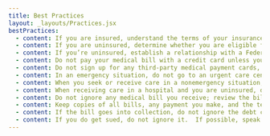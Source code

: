```yaml
---
title: Best Practices
layout: _layouts/Practices.jsx
bestPractices:
  - content: If you are insured, understand the terms of your insurance plan with respect to deductibles, co-pays, co-shares and whether you need prior approval.
  - content: If you are uninsured, determine whether you are eligible for Medicaid, NJ Family Care or Free or Discounted Care (known as Charity Care). Charity Care is only available at acute care hospitals.
  - content: If you’re uninsured, establish a relationship with a Federally Qualified Health Care facility in your area.
  - content: Do not pay your medical bill with a credit card unless you are certain that you can afford to pay your credit card bill.
  - content: Do not sign up for any third-party medical payment cards, unless you are certain that you will be able to pay the bill during the usual introductory, interest-free period.
  - content: In an emergency situation, do not go to an urgent care center, but rather go to the emergency room in the closest acute care hospital.
  - content: When you seek or receive care in a nonemergency situation, always ask whether the physicians you are seeing are in your insurance network if the provider has not informed you (which they are obligated to do).
  - content: When receiving care in a hospital and you are uninsured, do not leave the hospital without first requesting (and hopefully) receiving a Charity Care application.
  - content: Do not ignore any medical bill you receive; review the bill to determine the accuracy of the bill to ensure that it contains no duplicate charges and that you received the services for which you are being billed; if you cannot pay within the time stated on the bill, enter into negotiations with the health provider to enter into a Reasonable Payment Plan based on your income.
  - content: Keep copies of all bills, any payment you make, and the terms and conditions of any Payment Plan that you negotiate with your provider.
  - content: If the bill goes into collection, do not ignore the debt collector’s attempts to contact you. The debt collector is required to provide you with verification of the debt upon request. The collection agency is also required to offer you a Reasonable Payment Plan based on your income.
  - content: If you do get sued, do not ignore it.  If possible, speak with an attorney about whether you should answer, contest the bill, file for bankruptcy or take other action.
---
```

